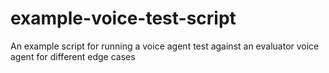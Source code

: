 # example-voice-test-script
An example script for running a voice agent test against an evaluator voice agent for different edge cases
